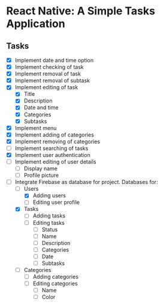 # React Native: A Simple Tasks Application

## Tasks

-   [x] Implement date and time option
-   [x] Implement checking of task
-   [x] Implement removal of task
-   [x] Implement removal of subtask
-   [x] Implement editing of task
    -   [x] Title
    -   [x] Description
    -   [x] Date and time
    -   [x] Categories
    -   [x] Subtasks
-   [x] Implement menu
-   [x] Implement adding of categories
-   [x] Implement removing of categories
-   [ ] Implement searching of tasks
-   [x] Implement user authentication
-   [ ] Implement editing of user details
    -   [ ] Display name
    -   [ ] Profile picture
-   [ ] Integrate Firebase as database for project. Databases for:
    -   [ ] Users
        -   [x] Adding users
        -   [ ] Editing user profile
    -   [x] Tasks
        -   [ ] Adding tasks
        -   [ ] Editing tasks
            -   [ ] Status
            -   [ ] Name
            -   [ ] Description
            -   [ ] Categories
            -   [ ] Date
            -   [ ] Subtasks
    -   [ ] Categories
        -   [ ] Adding categories
        -   [ ] Editing categories
            -   [ ] Name
            -   [ ] Color
